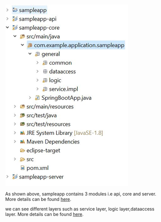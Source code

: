 

![devon4j_proj_structure1.jpg](./assets/devon4j_proj_structure1.jpg)



As shown above, sampleapp contains 3 modules i.e api, core and server.
More details can be found [here](https://github.com/devonfw/devon4j/blob/master/documentation/guide-structure.asciidoc#project-structure).

we can see different layers such as service layer, logic layer,dataaccess layer. More details can be found [here](https://github.com/devonfw/devon4j/blob/master/documentation/architecture.asciidoc#technical-architecture).

